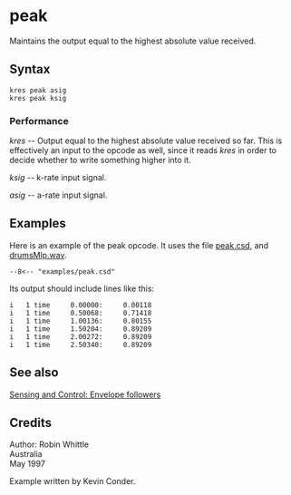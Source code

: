 <!--
id:peak
category:Instrument Control:Sensing and Control
-->
# peak
Maintains the output equal to the highest absolute value received.

## Syntax
``` csound-orc
kres peak asig
kres peak ksig
```

### Performance

_kres_ -- Output equal to the highest absolute value received so far. This is effectively an input to the opcode as well, since it reads _kres_ in order to decide whether to write something higher into it.

_ksig_ -- k-rate input signal.

_asig_ -- a-rate input signal.

## Examples

Here is an example of the peak opcode. It uses the file [peak.csd](../../examples/peak.csd), and [drumsMlp.wav](../../examples/drumsMlp.wav).

``` csound-csd title="Example of the peak opcode." linenums="1"
--8<-- "examples/peak.csd"
```

Its output should include lines like this:

```
i   1 time     0.00000:     0.00118
i   1 time     0.50068:     0.71418
i   1 time     1.00136:     0.80155
i   1 time     1.50204:     0.89209
i   1 time     2.00272:     0.89209
i   1 time     2.50340:     0.89209
```

## See also

[Sensing and Control: Envelope followers](../../control/sensing)

## Credits

Author: Robin Whittle<br>
Australia<br>
May 1997<br>

Example written by Kevin Conder.
